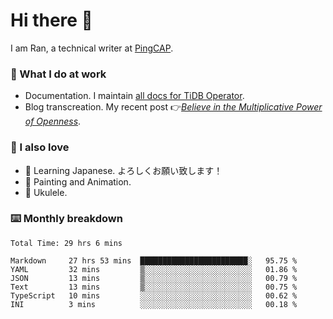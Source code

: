 # Hi there 👋

I am Ran, a technical writer at [PingCAP](https://pingcap.com/).

### 📝 What I do at work

- Documentation. I maintain [all docs for TiDB Operator](https://github.com/pingcap/docs-tidb-operator).
- Blog transcreation. My recent post 👉[*Believe in the Multiplicative Power of Openness*](https://pingcap.com/blog/believe-in-the-multiplicative-power-of-openness-open-source-community).

### 🤠 I also love

- 💬 Learning Japanese. よろしくお願い致します！
- 🎨 Painting and Animation.
- 🎵 Ukulele.

### ⌨️ Monthly breakdown

<!--START_SECTION:waka-->

```text
Total Time: 29 hrs 6 mins

Markdown     27 hrs 53 mins  ████████████████████████░   95.75 %
YAML         32 mins         ▒░░░░░░░░░░░░░░░░░░░░░░░░   01.86 %
JSON         13 mins         ▒░░░░░░░░░░░░░░░░░░░░░░░░   00.79 %
Text         13 mins         ▒░░░░░░░░░░░░░░░░░░░░░░░░   00.75 %
TypeScript   10 mins         ░░░░░░░░░░░░░░░░░░░░░░░░░   00.62 %
INI          3 mins          ░░░░░░░░░░░░░░░░░░░░░░░░░   00.18 %
```

<!--END_SECTION:waka-->
